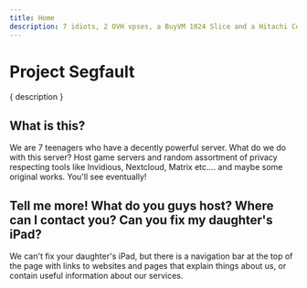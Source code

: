 ```yaml
---
title: Home
description: 7 idiots, 2 OVH vpses, a BuyVM 1024 Slice and a Hitachi Compute Rack.
---
```


# Project Segfault

{ description }

## What is this?

We are 7 teenagers who have a decently powerful server. What do we do with this server? Host game servers and random assortment of privacy respecting tools like Invidious, Nextcloud, Matrix etc.... and maybe some original works. You'll see eventually!

## Tell me more! What do you guys host? Where can I contact you? Can you fix my daughter's iPad?

We can't fix your daughter's iPad, but there is a navigation bar at the top of the page with links to websites and pages that explain things about us, or contain useful information about our services.
